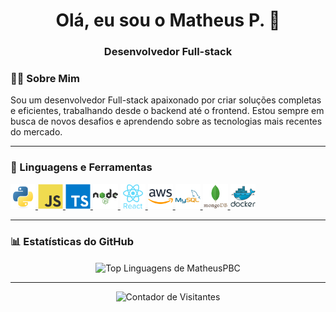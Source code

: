 <div align="center">

# Olá, eu sou o Matheus P. 👋
### Desenvolvedor Full-stack 

</div>



### 👨‍💻 Sobre Mim
 
<p align="left">
Sou um desenvolvedor Full-stack apaixonado por criar soluções completas e eficientes, trabalhando desde o backend até o frontend. Estou sempre em busca de novos desafios e aprendendo sobre as tecnologias mais recentes do mercado.
</p>
 
---
 
### 🚀 Linguagens e Ferramentas
 
<p align="left">
     <a href="https://www.python.org" target="_blank" rel="noreferrer">
         <img src="https://raw.githubusercontent.com/devicons/devicon/master/icons/python/python-original.svg" alt="python" width="40" height="40"/>
     </a>
     <a href="https://developer.mozilla.org/en-US/docs/Web/JavaScript" target="_blank" rel="noreferrer">
         <img src="https://raw.githubusercontent.com/devicons/devicon/master/icons/javascript/javascript-original.svg" alt="javascript" width="40" height="40"/>
     </a>
     <a href="https://www.typescriptlang.org/" target="_blank" rel="noreferrer">
         <img src="https://raw.githubusercontent.com/devicons/devicon/master/icons/typescript/typescript-original.svg" alt="typescript" width="40" height="40"/>
     </a>
     <a href="https://nodejs.org" target="_blank" rel="noreferrer">
         <img src="https://raw.githubusercontent.com/devicons/devicon/master/icons/nodejs/nodejs-original-wordmark.svg" alt="nodejs" width="40" height="40"/>
     </a>
     <a href="https://reactjs.org/" target="_blank" rel="noreferrer">
         <img src="https://raw.githubusercontent.com/devicons/devicon/master/icons/react/react-original-wordmark.svg" alt="react" width="40" height="40"/>
     </a>
     <a href="https://aws.amazon.com" target="_blank" rel="noreferrer">
         <img src="https://raw.githubusercontent.com/devicons/devicon/master/icons/amazonwebservices/amazonwebservices-original-wordmark.svg" alt="aws" width="40" height="40"/>
     </a>
     <a href="https://www.mysql.com/" target="_blank" rel="noreferrer">
         <img src="https://raw.githubusercontent.com/devicons/devicon/master/icons/mysql/mysql-original-wordmark.svg" alt="sql" width="40" height="40"/>
     </a>
     </a>
     <a href="https://www.mongodb.com/" target="_blank" rel="noreferrer">
         <img src="https://raw.githubusercontent.com/devicons/devicon/master/icons/mongodb/mongodb-original-wordmark.svg" alt="nosql" width="40" height="40"/>
     </a>
     <a href="https://www.docker.com/" target="_blank" rel="noreferrer">
         <img src="https://raw.githubusercontent.com/devicons/devicon/master/icons/docker/docker-original-wordmark.svg" alt="docker" width="40" height="40"/>
     </a>
 
 ---
 
 ### 📊 Estatísticas do GitHub
 
 <p align="center">
   <img align="center" src="https://github-readme-stats.vercel.app/api/top-langs/?username=MatheusPBC&layout=compact&langs_count=7&theme=dracula" alt="Top Linguagens de MatheusPBC"/>
 </p>
 
 ---
 
 <p align="center">
   <img src="https://komarev.com/ghpvc/?username=MatheusPBC&label=VISITANTES%20NO%20PERFIL&color=blueviolet&style=flat" alt="Contador de Visitantes"/>
 </p>
